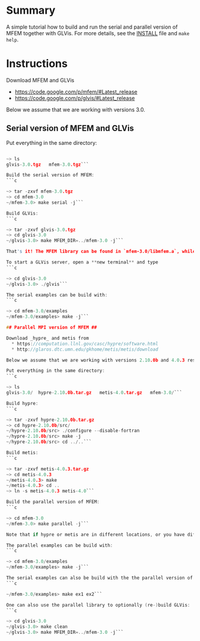 # Summary #

A simple tutorial how to build and run the serial and parallel version of MFEM together with GLVis. For more details, see the [INSTALL](http://code.google.com/p/mfem/source/browse/INSTALL) file and `make help`.

# Instructions #

Download MFEM and GLVis
  * https://code.google.com/p/mfem/#Latest_release
  * https://code.google.com/p/glvis/#Latest_release

Below we assume that we are working with versions 3.0.

## Serial version of MFEM and GLVis ##

Put everything in the same directory:
```c

~> ls
glvis-3.0.tgz   mfem-3.0.tgz```

Build the serial version of MFEM:
```c

~> tar -zxvf mfem-3.0.tgz
~> cd mfem-3.0
~/mfem-3.0> make serial -j```

Build GLVis:
```c

~> tar -zxvf glvis-3.0.tgz
~> cd glvis-3.0
~/glvis-3.0> make MFEM_DIR=../mfem-3.0 -j```

That's it! The MFEM library can be found in `mfem-3.0/libmfem.a`, while the `glvis` executable will be in the `glvis-3.0` directory.

To start a GLVis server, open a **new terminal** and type
```c

~> cd glvis-3.0
~/glvis-3.0> ./glvis```

The serial examples can be build with:
```c

~> cd mfem-3.0/examples
~/mfem-3.0/examples> make -j```

## Parallel MPI version of MFEM ##

Download _hypre_ and metis from
  * https://computation.llnl.gov/casc/hypre/software.html
  * http://glaros.dtc.umn.edu/gkhome/metis/metis/download

Below we assume that we are working with versions 2.10.0b and 4.0.3 respectively. We also assume that the serial version of MFEM and GLVis have been built as described above.

Put everything in the same directory:
```c

~> ls
glvis-3.0/  hypre-2.10.0b.tar.gz   metis-4.0.tar.gz   mfem-3.0/```

Build hypre:
```c

~> tar -zxvf hypre-2.10.0b.tar.gz
~> cd hypre-2.10.0b/src/
~/hypre-2.10.0b/src> ./configure --disable-fortran
~/hypre-2.10.0b/src> make -j
~/hypre-2.10.0b/src> cd ../..```

Build metis:
```c

~> tar -zxvf metis-4.0.3.tar.gz
~> cd metis-4.0.3
~/metis-4.0.3> make
~/metis-4.0.3> cd ..
~> ln -s metis-4.0.3 metis-4.0```

Build the parallel version of MFEM:
```c

~> cd mfem-3.0
~/mfem-3.0> make parallel -j```

Note that if hypre or metis are in different locations, or you have different versions of these libraries, you will need to update the corresponding paths in the [makefile](http://code.google.com/p/mfem/source/browse/makefile) (or create you own [user.mk](http://code.google.com/p/mfem/source/browse/config/user.mk.in) file as described in the [INSTALL](http://code.google.com/p/mfem/source/browse/INSTALL)).

The parallel examples can be build with:
```c

~> cd mfem-3.0/examples
~/mfem-3.0/examples> make -j```

The serial examples can also be build with the the parallel version of the library, e.g.
```c

~/mfem-3.0/examples> make ex1 ex2```

One can also use the parallel library to optionally (re-)build GLVis:
```c

~> cd glvis-3.0
~/glvis-3.0> make clean
~/glvis-3.0> make MFEM_DIR=../mfem-3.0 -j```